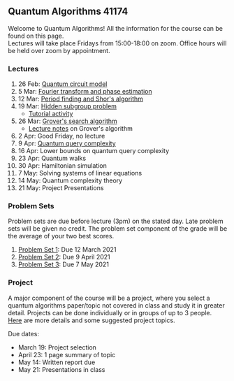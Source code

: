 ## Quantum Algorithms 41174

Welcome to Quantum Algorithms!  All the information for the course can be found on this page.  
Lectures will take place Fridays from 15:00-18:00 on zoom.  Office hours will be held 
over zoom by appointment.


### Lectures

1. 26 Feb: [Quantum circuit model](https://github.com/troyjlee/qalgo/blob/main/LECTURES/lec1.pdf)
2. 5 Mar: [Fourier transform and phase estimation](https://github.com/troyjlee/qalgo/blob/main/LECTURES/lec2-compressed.pdf)
3. 12 Mar: [Period finding and Shor's algorithm](https://github.com/troyjlee/qalgo/blob/main/LECTURES/lec3-compressed.pdf)
4. 19 Mar: [Hidden subgroup problem](https://github.com/troyjlee/qalgo/blob/main/LECTURES/lec4-compressed.pdf) 
    - [Tutorial activity](https://github.com/troyjlee/qalgo/blob/main/LECTURES/activity4.pdf)
5. 26 Mar: [Grover's search algorithm](https://github.com/troyjlee/qalgo/blob/main/LECTURES/lec5_compressed.pdf)
    - [Lecture notes](https://github.com/troyjlee/qalgo/blob/main/NOTES/grover.pdf) on Grover's algorithm
6. 2 Apr: Good Friday, no lecture
7. 9 Apr: [Quantum query complexity](https://github.com/troyjlee/qalgo/blob/main/LECTURES/lec6_compressed.pdf)
8. 16 Apr: Lower bounds on quantum query complexity
9. 23 Apr: Quantum walks
10. 30 Apr: Hamiltonian simulation
11. 7 May: Solving systems of linear equations
12. 14 May: Quantum complexity theory
13. 21 May: Project Presentations

### Problem Sets
Problem sets are due before lecture (3pm) on the stated day.  Late problem sets will be given 
no credit.  The problem set component of the grade will be the average of your two best scores.
1. [Problem Set 1](https://github.com/troyjlee/qalgo/blob/main/PSETS/PS1/ps1.pdf): Due 12 March 2021
2. [Problem Set 2](https://github.com/troyjlee/qalgo/blob/main/PSETS/PS2/ps2.pdf): Due 9 April 2021
3. [Problem Set 3](https://github.com/troyjlee/qalgo/blob/main/PSETS/PS3/ps3.pdf): Due 7 May 2021


### Project
A major component of the course will be a project, where you select a quantum algorithms paper/topic not covered in class 
and study it in greater detail.  Projects can be done individually or in groups of up to 3 people.  
[Here](https://github.com/troyjlee/qalgo/blob/main/PROJECT/project.pdf) are more details and some suggested 
project topics.

Due dates:
  - March 19: Project selection
  - April 23: 1 page summary of topic
  - May 14: Written report due
  - May 21: Presentations in class
